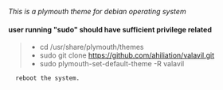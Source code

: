_This is a plymouth theme for debian operating system_

#### user running "sudo" should have sufficient privilege related

>* cd /usr/share/plymouth/themes
>* sudo git clone https://github.com/ahiliation/valavil.git
>* sudo plymouth-set-default-theme -R valavil

      reboot the system.


